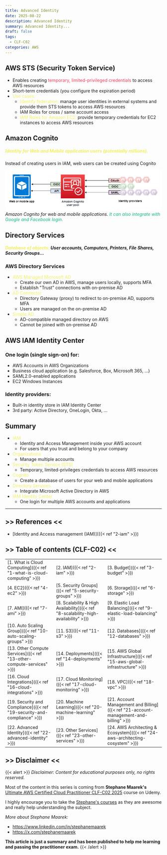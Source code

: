 ```yaml
---
title: Advanced Identity
date: 2025-08-22
description: Advanced Identity
summary: Advanced Identity...
draft: false
tags:
  - CLF-C02
categories: AWS
---
```

## AWS STS (Security Token Service)

- Enables creating <font color=#f43f5e>temporary, limited-privileged credentials</font> to access AWS resources
- Short-term credentials (you configure the expiration period)
- <font color=#f1ef63>Use cases:</font>
	- <font color=#f1ef63>Identify federation:</font> manage user identities in external systems and provide them STS tokens to access AWS resources
	- IAM Roles for cross / same account access
	- <font color=#f1ef63>IAM Roles for Amazon EC2:</font> provide temporary credentials for EC2 instances to access AWS resources
## Amazon Cognito

##### <font color=#f1ef63>Identity for Web and Mobile application users (potentially millions).</font>

Instead of creating users in IAM, web users can be created using Cognito

![](./assets/AWS_Cognito.png)
_Amazon Cognito for web and mobile applications. <font color=#10b981>It can also integrate with Google and Facebook login.</font>_
## Directory Services

##### <font color=#f1ef63>Database of objects:</font> User accounts, Computers, Printers, File Shares, Security Groups...
### AWS Directory Services

- <font color=#f1ef63>AWS Managed Microsoft AD</font>
	- Create our own AD in AWS, manage users locally, supports MFA
	- Establish "Trust" connections with on-premise AD
- <font color=#f1ef63>AD Connector</font>
	- Directory Gateway (proxy) to redirect to on-premise AD, supports MFA
	- Users are managed on the on-premise AD
- <font color=#f1ef63>Simple AD</font>
	- AD-compatible managed directory on AWS
	- Cannot be joined with on-premise AD
## AWS IAM Identity Center

### One login (single sign-on) for:

- AWS Accounts in AWS Organizations
- Business cloud application (e.g. Salesforce, Box, Microsoft 365, ...)
- SAML2.0-enabled applications
- EC2 Windows Instances
### Identity providers:

- Built-in identity store in IAM Identity Center
- 3rd party: Active Directory, OneLogin, Okta, ...
## Summary

- <font color=#f1ef63>IAM</font>
	- Identity and Access Management inside your AWS account
	- For users that you trust and belong to your company
- <font color=#f1ef63>Organizations</font>
	- Manage multiple accounts
- <font color=#f1ef63>Security Token Service (STS)</font>
	- Temporary, limited-privileges credentials to access AWS resources
- <font color=#f1ef63>Cognito</font>
	- Create a database of users for your web and mobile applications
- <font color=#f1ef63>Directory Services</font>
	- Integrate Microsoft Active Directory in AWS
- <font color=#f1ef63>IAM Identity Center</font>
	- One login for multiple AWS accounts and applications

---
## >> References <<

- [Identity and Access management (IAM)]({{< ref "2-iam" >}})
## >> Table of contents (CLF-C02) <<

|                                                                         |                                                                                     |                                                                                       |
| ----------------------------------------------------------------------- | ----------------------------------------------------------------------------------- | ------------------------------------------------------------------------------------- |
| [1. What is Cloud Computing]({{< ref "1-what-is-cloud-computing" >}})   | [2. IAM]({{< ref "2-iam" >}})                                                       | [3. Budget]({{< ref "3-budget" >}})                                                   |
| [4. EC2]({{< ref "4-ec2" >}})                                           | [5. Security Groups]({{< ref "5-security-groups" >}})                               | [6. Storage]({{< ref "6-storage" >}})                                                 |
| [7. AMI]({{< ref "7-ami" >}})                                           | [8. Scalability & High Availability]({{< ref "8-scalability-high-availability" >}}) | [9. Elastic Load Balancing]({{< ref "9-elastic-load-balancing" >}})                   |
| [10. Auto Scaling Group]({{< ref "10-auto-scaling-groups" >}})          | [11. S3]({{< ref "11-s3" >}})                                                       | [12. Databases]({{< ref "12-databases" >}})                                           |
| [13. Other Compute Services]({{< ref "13-other-compute-services" >}})   | [14. Deployments]({{< ref "14-deployments" >}})                                     | [15. AWS Global Infrastructure]({{< ref "15-aws-global-infrastructure" >}})           |
| [16. Cloud Integrations]({{< ref "16-cloud-integrations" >}})           | [17. Cloud Monitoring]({{< ref "17-cloud-monitoring" >}})                           | [18. VPC]({{< ref "18-vpc" >}})                                                       |
| [19. Security and Compliance]({{< ref "19-security-and-compliance" >}}) | [20. Machine Learning]({{< ref "20-machine-learning" >}})                           | [21. Account Management and Billing]({{< ref "21-account-management-and-billing" >}}) |
| [22. Advanced Identity]({{< ref "22-advanced-identity" >}})             | [23. Other Services]({{< ref "23-other-services" >}})                               | [24. AWS Architecting & Ecosystem]({{< ref "24-aws-architecting-cosystem" >}})        |
## >> Disclaimer <<

{{< alert >}}
_Disclaimer: Content for educational purposes only, no rights reserved._

Most of the content in this series is coming from **Stephane Maarek's** [Ultimate AWS Certified Cloud Practitioner CLF-C02 2025](https://www.udemy.com/course/aws-certified-cloud-practitioner-new/) course on Udemy.

I highly encourage you to take the [Stephane's courses](https://www.udemy.com/user/stephane-maarek/) as they are awesome and really help understanding the subject.

_More about Stephane Maarek:_

- https://www.linkedin.com/in/stephanemaarek
- https://x.com/stephanemaarek

**This article is just a summary and has been published to help me learning and passing the practitioner exam.**
{{< /alert >}}
